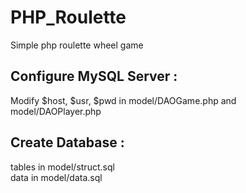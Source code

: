 # PHP_Roulette
Simple php roulette wheel game


## Configure MySQL Server :  
 Modify $host, $usr, $pwd in model/DAOGame.php and model/DAOPlayer.php
 
## Create Database :  
  tables in model/struct.sql  
  data in model/data.sql
